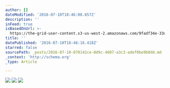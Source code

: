 ```yaml
---
author: []
dateModified: '2016-07-10T18:46:08.857Z'
description: ''
inFeed: true
isBasedOnUrl: >-
  https://the-grid-user-content.s3-us-west-2.amazonaws.com/9fadf34e-33d0-4549-9c0f-dcff4b490cab.jpg
title: ''
datePublished: '2016-07-10T18:46:16.418Z'
starred: false
sourcePath: _posts/2016-07-10-070142ce-8d9c-4607-a3c3-adef0be9b0dd.md
_context: 'http://schema.org'
_type: Article

---
```

![](https://the-grid-user-content.s3-us-west-2.amazonaws.com/bd0bb9fe-76f3-427f-af67-58936479bf83.jpg)
![](https://the-grid-user-content.s3-us-west-2.amazonaws.com/39dc08c8-77cd-4c70-8d61-83eb0d0fdda2.jpg)
![](https://the-grid-user-content.s3-us-west-2.amazonaws.com/1620ae16-7965-446c-89f4-1fe118c87b92.jpg)
